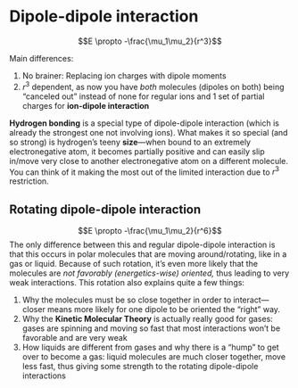 # Dipole-dipole interaction
$$E \propto -\frac{\mu_1\mu_2}{r^3}$$

Main differences:
1. No brainer: Replacing ion charges with dipole moments
2. $r^3$ dependent, as now you have *both* molecules (dipoles on both) being “canceled out” instead of none for regular ions and 1 set of partial charges for **ion-dipole interaction**

**Hydrogen bonding** is a special type of dipole-dipole interaction (which is already the strongest one not involving ions). What makes it so special (and so strong) is hydrogen’s teeny **size**—when bound to an extremely electronegative atom, it becomes partially positive and can easily slip in/move very close to another electronegative atom on a different molecule. You can think of it making the most out of the limited interaction due to $r^3$ restriction.
## Rotating dipole-dipole interaction
$$E \propto -\frac{\mu_1\mu_2}{r^6}$$
The only difference between this and regular dipole-dipole interaction is that this occurs in polar molecules that are moving around/rotating, like in a gas or liquid. Because of such rotation, it’s even more likely that the molecules are *not favorably (energetics-wise) oriented,* thus leading to very weak interactions. This rotation also explains quite a few things:
1. Why the molecules must be so close together in order to interact—closer means more likely for one dipole to be oriented the “right” way.
2. Why the **Kinetic Molecular Theory** is actually really good for gases: gases are spinning and moving so fast that most interactions won’t be favorable and are very weak
3. How liquids are different from gases and why there is a “hump” to get over to become a gas: liquid molecules are much closer together, move less fast, thus giving some strength to the rotating dipole-dipole interactions